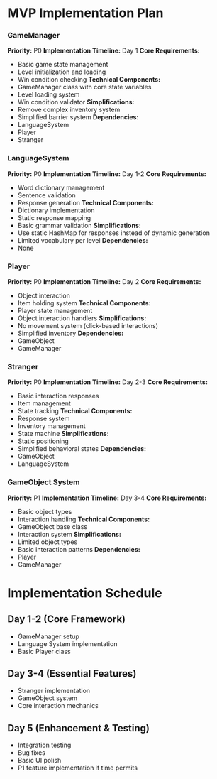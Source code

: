 # MVP Implementation Plan

### GameManager
**Priority:** P0
**Implementation Timeline:** Day 1
**Core Requirements:**
- Basic game state management
- Level initialization and loading
- Win condition checking
**Technical Components:**
- GameManager class with core state variables
- Level loading system
- Win condition validator
**Simplifications:**
- Remove complex inventory system
- Simplified barrier system
**Dependencies:**
- LanguageSystem
- Player
- Stranger

### LanguageSystem
**Priority:** P0
**Implementation Timeline:** Day 1-2
**Core Requirements:**
- Word dictionary management
- Sentence validation
- Response generation
**Technical Components:**
- Dictionary implementation
- Static response mapping
- Basic grammar validation
**Simplifications:**
- Use static HashMap for responses instead of dynamic generation
- Limited vocabulary per level
**Dependencies:**
- None

### Player
**Priority:** P0
**Implementation Timeline:** Day 2
**Core Requirements:**
- Object interaction
- Item holding system
**Technical Components:**
- Player state management
- Object interaction handlers
**Simplifications:**
- No movement system (click-based interactions)
- Simplified inventory
**Dependencies:**
- GameObject
- GameManager

### Stranger
**Priority:** P0
**Implementation Timeline:** Day 2-3
**Core Requirements:**
- Basic interaction responses
- Item management
- State tracking
**Technical Components:**
- Response system
- Inventory management
- State machine
**Simplifications:**
- Static positioning
- Simplified behavioral states
**Dependencies:**
- GameObject
- LanguageSystem

### GameObject System
**Priority:** P1
**Implementation Timeline:** Day 3-4
**Core Requirements:**
- Basic object types
- Interaction handling
**Technical Components:**
- GameObject base class
- Interaction system
**Simplifications:**
- Limited object types
- Basic interaction patterns
**Dependencies:**
- Player
- GameManager

# Implementation Schedule
## Day 1-2 (Core Framework)
- GameManager setup
- Language System implementation
- Basic Player class

## Day 3-4 (Essential Features)
- Stranger implementation
- GameObject system
- Core interaction mechanics

## Day 5 (Enhancement & Testing)
- Integration testing
- Bug fixes
- Basic UI polish
- P1 feature implementation if time permits